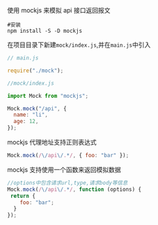 使用 mockjs 来模拟 api 接口返回报文

```shell
#安装
npm install -S -D mockjs
```

在项目目录下新建`mock/index.js`,并在`main.js`中引入

```javascript
// main.js

require("./mock");

//mock/index.js

import Mock from "mockjs";

Mock.mock("/api", {
  name: "li",
  age: 12,
});
```

mockjs 代理地址支持正则表达式

```javascript
Mock.mock(/\/api\/.*/, { foo: "bar" });
```

mockjs 支持使用一个函数来返回模拟数据

```javascript
//options中包含请求url,type,请求body等信息
Mock.mock(/\/api\/.*/, function (options) {
 return {
    foo: "bar";
  }
});
```
